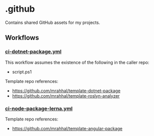 # .github

Contains shared GitHub assets for my projects.

## Workflows

### [ci-dotnet-package.yml](.github/workflows/ci-dotnet-package.yml)

This workflow assumes the existence of the following in the caller repo:

- script.ps1

Template repo references:

- https://github.com/mrahhal/template-dotnet-package
- https://github.com/mrahhal/template-roslyn-analyzer

### [ci-node-package-lerna.yml](.github/workflows/ci-node-package-lerna.yml)

Template repo references:

- https://github.com/mrahhal/template-angular-package
